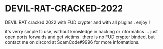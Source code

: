 # DEVIL-RAT-CRACKED-2022
DEVIL RAT cracked 2022 with FUD crypter and with all plugins . enjoy ! 


it's verry simple to use, without knowledge in hacking or informatics ...
just open ports forwards and get victims !
there is no FUD crypter binded, but contact me on discord at ScamCode#9996 for more informations. 
